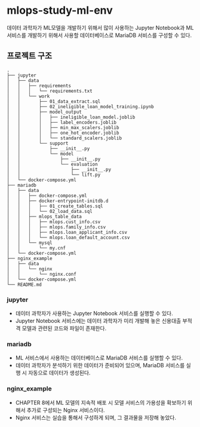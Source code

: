 # mlops-study-ml-env
데이터 과학자가 ML모델을 개발하기 위해서 많이 사용하는 Jupyter Notebook과 ML 서비스를 개발하기 위해서 사용할 데이터베이스로 MariaDB 서비스를 구성할 수 있다.

## 프로젝트 구조
```text
.
├── jupyter
│   ├── data
│   │   ├── requirements
│   │   │   └── requirements.txt
│   │   └── work
│   │       ├── 01_data_extract.sql
│   │       ├── 02_ineligible_loan_model_training.ipynb
│   │       ├── model_output
│   │       │   ├── ineligible_loan_model.joblib
│   │       │   ├── label_encoders.joblib
│   │       │   ├── min_max_scalers.joblib
│   │       │   ├── one_hot_encoder.joblib
│   │       │   └── standard_scalers.joblib
│   │       └── support
│   │           ├── __init__.py
│   │           └── model
│   │               ├── __init__.py
│   │               └── evaluation
│   │                   ├── __init__.py
│   │                   └── lift.py
│   └── docker-compose.yml
├── mariadb
│   ├── data
│   │   ├── docker-compose.yml
│   │   ├── docker-entrypoint-initdb.d
│   │   │   ├── 01_create_tables.sql
│   │   │   └── 02_load_data.sql
│   │   ├── mlops_table_data
│   │   │   ├── mlops.cust_info.csv
│   │   │   ├── mlops.family_info.csv
│   │   │   ├── mlops.loan_applicant_info.csv
│   │   │   └── mlops.loan_default_account.csv
│   │   └── mysql
│   │       └── my.cnf
│   └── docker-compose.yml
├── nginx_example
│   ├── data
│   │   └── nginx
│   │       └── nginx.conf
│   └── docker-compose.yml
└── README.md
```
### jupyter
* 데이터 과학자가 사용하는 Jupyter Notebook 서비스를 실행할 수 있다.
* Jupyter Notebook 서비스에는 데이터 과학자가 미리 개발해 놓은 신용대출 부적격 모델과 관련된 코드와 파일이 존재한다.
### mariadb
* ML 서비스에서 사용하는 데이터베이스로 MariaDB 서비스를 실행할 수 있다.
* 데이터 과학자가 분석하기 위한 데이터가 준비되어 있으며, MariaDB 서비스를 실행 시 자동으로 데이터가 생성된다.
### nginx_example
* CHAPTER 8에서 ML 모델의 지속적 배포 시 모델 서비스의 가용성을 확보하기 위해서 추가로 구성되는 Nginx 서비스이다.
* Nginx 서비스는 실습을 통해서 구성하게 되며, 그 결과물을 저장해 놓았다.
